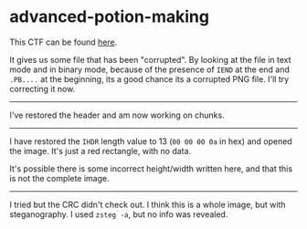 # advanced-potion-making

This CTF can be found [here](https://play.picoctf.org/practice/challenge/205?category=4&page=1&solved=1).

It gives us some file that has been "corrupted". By looking at the file in text mode and in binary mode, because of the presence of `IEND` at the end and `.PB....` at the beginning, its a good chance its a corrupted PNG file. I'll try correcting it now.

---

I've restored the header and am now working on chunks.

---

I have restored the `IHDR` length value to 13 (`00 00 00 0a` in hex) and opened the image. It's just a red rectangle, with no data.

It's possible there is some incorrect height/width written here, and that this is not the complete image.

---

I tried but the CRC didn't check out. I think this is a whole image, but with steganography. I used `zsteg -a`, but no info was revealed.
